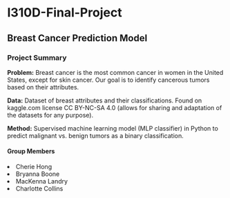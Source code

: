 # I310D-Final-Project

## Breast Cancer Prediction Model
  
<h3>Project Summary</h3>
<body> 
<b>Problem:</b> Breast cancer is the most common cancer in women in the United States, except for skin cancer. Our goal is to identify cancerous tumors based on their attributes.

<b>Data:</b> Dataset of breast attributes and their classifications. Found on kaggle.com license CC BY-NC-SA 4.0 (allows for sharing and adaptation of the datasets for any purpose).

<b>Method:</b> Supervised machine learning model (MLP classifier) in Python to predict malignant vs. benign tumors as a binary classification. 
</body>


<h4>Group Members</h4>
  <li>Cherie Hong</li>
  <li>Bryanna Boone</li>
  <li>MacKenna Landry</li>
  <li>Charlotte Collins</li>
